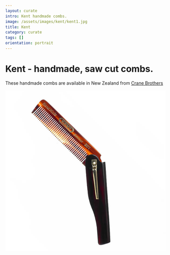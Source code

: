 ```yaml
---
layout: curate
intro: Kent handmade combs. 
image: /assets/images/kent/kent1.jpg
title: Kent
category: curate
tags: []
orientation: portrait
---
```


# Kent - handmade, saw cut combs. 

These handmade combs are available in New Zealand from [Crane Brothers](http://crane-brothers.com/shop/grooming/kent-moustache-comb/ "Crane Brothers") 

![](/assets/images/kent/kent1.jpg)

